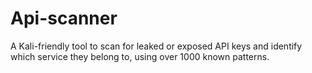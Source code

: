 # Api-scanner
A Kali-friendly tool to scan for leaked or exposed API keys and identify which service they belong to, using over 1000 known patterns.
